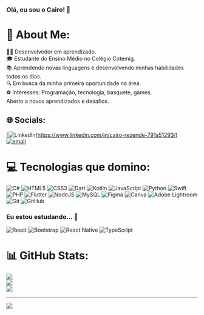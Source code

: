 
<!-- ![](https://github-readme-streak-stats.herokuapp.com/?user=bernardooldz&theme=gruvbox&hide_border=false)<br/> -->

### Olá, eu sou o Cairo! 👋

# 💫 About Me:
 👩‍💻 Desenvolvedor em aprendizado.<br>🎓 Estudante do Ensino Médio no Colégio Cotemig.<br>📚 Aprendendo novas linguagens e desenvolvendo minhas habilidades todos os dias.<br>🔍 Em busca da minha primeira oportunidade na área.<br>⚽ Interesses: Programação, tecnologia, basquete, games.<br>Aberto a novos aprendizados e desafios.


## 🌐 Socials:
[![LinkedIn](https://img.shields.io/badge/LinkedIn-%230077B5.svg?logo=linkedin&logoColor=white)(https://www.linkedin.com/in/cairo-rezende-791a51293/) [![email](https://img.shields.io/badge/Email-D14836?logo=gmail&logoColor=white)](mailto:cairorr2222@gmail.com) 

# 💻 Tecnologias que domino:
![C#](https://img.shields.io/badge/c%23-%23239120.svg?style=for-the-badge&logo=csharp&logoColor=white) ![HTML5](https://img.shields.io/badge/html5-%23E34F26.svg?style=for-the-badge&logo=html5&logoColor=white) ![CSS3](https://img.shields.io/badge/css3-%231572B6.svg?style=for-the-badge&logo=css3&logoColor=white) ![Dart](https://img.shields.io/badge/dart-%230175C2.svg?style=for-the-badge&logo=dart&logoColor=white) ![Kotlin](https://img.shields.io/badge/kotlin-%237F52FF.svg?style=for-the-badge&logo=kotlin&logoColor=white) ![JavaScript](https://img.shields.io/badge/javascript-%23323330.svg?style=for-the-badge&logo=javascript&logoColor=%23F7DF1E) ![Python](https://img.shields.io/badge/python-3670A0?style=for-the-badge&logo=python&logoColor=ffdd54) ![Swift](https://img.shields.io/badge/swift-F54A2A?style=for-the-badge&logo=swift&logoColor=white) ![PHP](https://img.shields.io/badge/php-%23777BB4.svg?style=for-the-badge&logo=php&logoColor=white) ![Flutter](https://img.shields.io/badge/Flutter-%2302569B.svg?style=for-the-badge&logo=Flutter&logoColor=white) ![NodeJS](https://img.shields.io/badge/node.js-6DA55F?style=for-the-badge&logo=node.js&logoColor=white) ![MySQL](https://img.shields.io/badge/mysql-4479A1.svg?style=for-the-badge&logo=mysql&logoColor=white) ![Figma](https://img.shields.io/badge/figma-%23F24E1E.svg?style=for-the-badge&logo=figma&logoColor=white) ![Canva](https://img.shields.io/badge/Canva-%2300C4CC.svg?style=for-the-badge&logo=Canva&logoColor=white) ![Adobe Lightroom](https://img.shields.io/badge/Adobe%20Lightroom-31A8FF.svg?style=for-the-badge&logo=Adobe%20Lightroom&logoColor=white) ![Git](https://img.shields.io/badge/git-%23F05033.svg?style=for-the-badge&logo=git&logoColor=white) ![GitHub](https://img.shields.io/badge/github-%23121011.svg?style=for-the-badge&logo=github&logoColor=white)

### Eu estou estudando... 🧩
![React](https://img.shields.io/badge/react-%2320232a.svg?style=for-the-badge&logo=react&logoColor=%2361DAFB)
![Bootstrap](https://img.shields.io/badge/bootstrap-%23563D7C.svg?style=for-the-badge&logo=bootstrap&logoColor=white)
![React Native](https://img.shields.io/badge/React_Native-20232A?style=for-the-badge&logo=react&logoColor=61DAFB)
![TypeScript](https://img.shields.io/badge/TypeScript-%23007ACC.svg?style=for-the-badge&logo=typescript&logoColor=white)

# 📊 GitHub Stats:
![](https://github-readme-stats.vercel.app/api?username=Cairo74&theme=dark&hide_border=false&include_all_commits=false&count_private=false)<br/>
![](https://github-readme-streak-stats.herokuapp.com/?user=Cairo74&theme=dark&hide_border=false)<br/>
![](https://github-readme-stats.vercel.app/api/top-langs/?username=Cairo74&theme=dark&hide_border=false&include_all_commits=false&count_private=false&layout=compact)

---
[![](https://visitcount.itsvg.in/api?id=Cairo74&icon=2&color=12)](https://visitcount.itsvg.in)

<!-- Proudly created with GPRM ( https://gprm.itsvg.in ) -->
